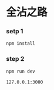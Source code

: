 # 全沾之路

### setp 1

```bash
npm install
```

### step 2

```bash
npm run dev
```

```bash
127.0.0.1:3000
```
